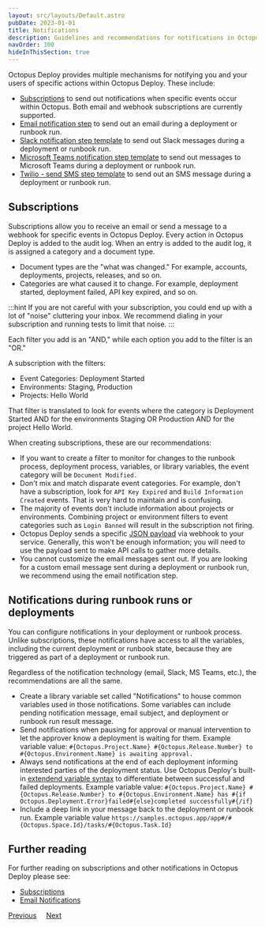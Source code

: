 ```yaml
---
layout: src/layouts/Default.astro
pubDate: 2023-01-01
title: Notifications
description: Guidelines and recommendations for notifications in Octopus Deploy.
navOrder: 100
hideInThisSection: true
---
```


Octopus Deploy provides multiple mechanisms for notifying you and your users of specific actions within Octopus Deploy.  These include:

- [Subscriptions](/docs/administration/managing-infrastructure/subscriptions/) to send out notifications when specific events occur within Octopus.  Both email and webhook subscriptions are currently supported.
- [Email notification step](/docs/projects/built-in-step-templates/email-notifications/) to send out an email during a deployment or runbook run.
- [Slack notification step template](https://library.octopus.com/step-templates/99e6f203-3061-4018-9e34-4a3a9c3c3179/actiontemplate-slack-send-simple-notification) to send out Slack messages during a deployment or runbook run.
- [Microsoft Teams notification step template](https://library.octopus.com/step-templates/110a8b1e-4da4-498a-9209-ef8929c31168/actiontemplate-microsoft-teams-post-a-message) to send out messages to Microsoft Teams during a deployment or runbook run.
- [Twilio - send SMS step template](https://library.octopus.com/step-templates/3c3904a9-d08c-4f18-b86c-0304800bb541/actiontemplate-twilio-send-sms-(powershell)) to send out an SMS message during a deployment or runbook run.

## Subscriptions

Subscriptions allow you to receive an email or send a message to a webhook for specific events in Octopus Deploy.  Every action in Octopus Deploy is added to the audit log.  When an entry is added to the audit log, it is assigned a category and a document type.  

- Document types are the "what was changed."  For example, accounts, deployments, projects, releases, and so on.
- Categories are what caused it to change.  For example, deployment started, deployment failed, API key expired, and so on.

:::hint
If you are not careful with your subscription, you could end up with a lot of "noise" cluttering your inbox.  We recommend dialing in your subscription and running tests to limit that noise.
:::

Each filter you add is an "AND," while each option you add to the filter is an "OR."

A subscription with the filters:
- Event Categories: Deployment Started
- Environments: Staging, Production
- Projects: Hello World

That filter is translated to look for events where the category is Deployment Started AND for the environments Staging OR Production AND for the project Hello World.  

When creating subscriptions, these are our recommendations:

- If you want to create a filter to monitor for changes to the runbook process, deployment process, variables, or library variables, the event category will be `Document Modified.`
- Don't mix and match disparate event categories.  For example, don't have a subscription, look for `API Key Expired` and `Build Information Created` events.  That is very hard to maintain and is confusing.
- The majority of events don't include information about projects or environments.  Combining project or environment filters to event categories such as `Login Banned` will result in the subscription not firing.
- Octopus Deploy sends a specific [JSON payload](/docs/administration/managing-infrastructure/subscriptions/index.md#Subscriptions-WebhookNotifications) via webhook to your service.  Generally, this won't be enough information; you will need to use the payload sent to make API calls to gather more details.
- You cannot customize the email messages sent out.  If you are looking for a custom email message sent during a deployment or runbook run, we recommend using the email notification step.

## Notifications during runbook runs or deployments

You can configure notifications in your deployment or runbook process.  Unlike subscriptions, these notifications have access to all the variables, including the current deployment or runbook state, because they are triggered as part of a deployment or runbook run.

Regardless of the notification technology (email, Slack, MS Teams, etc.), the recommendations are all the same.

- Create a library variable set called "Notifications" to house common variables used in those notifications.  Some variables can include pending notification message, email subject, and deployment or runbook run result message.
- Send notifications when pausing for approval or manual intervention to let the approver know a deployment is waiting for them.  Example variable value: `#{Octopus.Project.Name} #{Octopus.Release.Number} to #{Octopus.Environment.Name} is awaiting approval.`
- Always send notifications at the end of each deployment informing interested parties of the deployment status.  Use Octopus Deploy's built-in [extendend variable syntax](/docs/projects/variables/variable-substitutions.md#VariableSubstitutionSyntax-ExtendedSyntax) to differentiate between successful and failed deployments. Example variable value: `#{Octopus.Project.Name} #{Octopus.Release.Number} to #{Octopus.Environment.Name} has #{if Octopus.Deployment.Error}failed#{else}completed successfully#{/if}`
- Include a deep link in your message back to the deployment or runbook run. Example variable value `https://samples.octopus.app/app#/#{Octopus.Space.Id}/tasks/#{Octopus.Task.Id}`

## Further reading

For further reading on subscriptions and other notifications in Octopus Deploy please see:

- [Subscriptions](/docs/administration/managing-infrastructure/subscriptions/)
- [Email Notifications](/docs/projects/built-in-step-templates/email-notifications/)

<span><a class="btn btn-secondary" href="/docs/getting-started/best-practices/releases-and-deployments">Previous</a></span>&nbsp;&nbsp;&nbsp;&nbsp;&nbsp;<span><a class="btn btn-success" href="/docs/getting-started/best-practices/ongoing-maintenance">Next</a></span>
